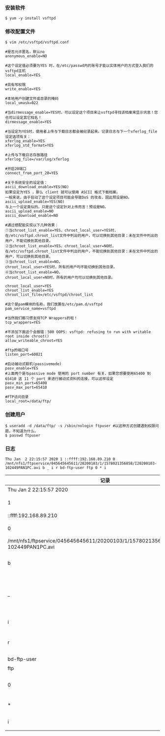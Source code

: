 ### 安装软件

```shell
$ yum -y install vsftpd
```

### 修改配置文件

```shell
$ vim /etc/vsftpd/vsftpd.conf
```

```properties
#是否允许匿名，默认no
anonymous_enable=NO

#这个设定值必须要为YES 时，在/etc/passwd内的账号才能以实体用户的方式登入我们的vsftpd主机
local_enable=YES

#具有写权限
write_enable=YES

#本地用户创建文件或目录的掩码
local_umask=022

#当dirmessage_enable=YES时，可以设定这个项目来让vsftpd寻找该档案来显示讯息！您也可以设定其它档名！
dirmessage_enable=YES

#当设定为YES时，使用者上传与下载日志都会被纪录起来。记录日志与下一个xferlog_file设定选项有关：
xferlog_enable=YES
xferlog_std_format=YES

#上传与下载日志存放路径
xferlog_file=/var/log/xferlog 

#开启20端口
connect_from_port_20=YES

#关于系统安全的设定值：
ascii_download_enable=YES(NO)
如果设定为YES ，那么 client 就可以使用 ASCII 格式下载档案。
一般来说，由于启动了这个设定项目可能会导致DoS 的攻击，因此预设是NO。
ascii_upload_enable=YES(NO)
与上一个设定类似的，只是这个设定针对上传而言！预设是NO。
ascii_upload_enable=NO
ascii_download_enable=NO

#通过搭配能实现以下几种效果： 
①当chroot_list_enable=YES，chroot_local_user=YES时，在/etc/vsftpd.chroot_list文件中列出的用户，可以切换到其他目录；未在文件中列出的用户，不能切换到其他目录。 
②当chroot_list_enable=YES，chroot_local_user=NO时， 
在/etc/vsftpd.chroot_list文件中列出的用户，不能切换到其他目录；未在文件中列出的用户，可以切换到其他目录。 
③当chroot_list_enable=NO， 
chroot_local_user=YES时，所有的用户均不能切换到其他目录。 
④当chroot_list_enable=NO， 
chroot_local_user=NO时，所有的用户均可以切换到其他目录。

chroot_local_user=YES
chroot_list_enable=YES
chroot_list_file=/etc/vsftpd/chroot_list

#这个是pam模块的名称，我们放置在/etc/pam.d/vsftpd
pam_service_name=vsftpd

#当然我们都习惯支持TCP Wrappers的啦！
tcp_wrappers=YES

#不添加下面这个会报错：500 OOPS: vsftpd: refusing to run with writable root inside chroot()
allow_writeable_chroot=YES

#ftp的端口号
listen_port=60021

#启动被动式联机(passivemode)
pasv_enable=YES
#上面两个是与passive mode 使用的 port number 有关，如果您想要使用65400 到65410 这 11 个 port 来进行被动式资料的连接，可以这样设定
pasv_min_port=65400
pasv_max_port=65410

#FTP访问目录
local_root=/data/ftp/
```

### 创建用户

```shell
$ useradd -d /data/ftp/ -s /sbin/nologin ftpuser #以这种方式创建遇到权限问题，不知道为什么。
$ passwd ftpuser
```



### 日志

```shell
Thu Jan  2 22:15:57 2020 1 ::ffff:192.168.89.210 0 /mnt/nfs1/ftpservice/045645645611/20200103/1/1578021356858/I20200103-102449PAN1PC.avi b _ i r bd-ftp-user ftp 0 * i
```

| 记录                                                         | 含义                                                         |
| ------------------------------------------------------------ | ------------------------------------------------------------ |
| Thu Jan  2 22:15:57 2020                                     | FTP传输时间                                                  |
| 1                                                            | 传输文件所用时间。单位/秒                                    |
| ::ffff:192.168.89.210                                        | ftp客户端名称/IP                                             |
| 0                                                            | 传输文件大小。单位/Byte                                      |
| /mnt/nfs1/ftpservice/045645645611/20200103/1/1578021356858/I20200103-102449PAN1PC.avi | 传输文件名，包含路径                                         |
| b                                                            | 传输方式： a以ASCII方式传输; b以二进制(binary)方式传输;      |
| _                                                            | 特殊处理标志位："_"不做任何处理；"C"文件是压缩格式；"U"文件非压缩格式；"T"文件是tar格式； |
| i                                                            | 传输方向："i"上传；"o"下载；                                 |
| r                                                            | 用户访问模式：“a”匿名用户；"g"访客模式；"r"系统中用户;       |
| bd-ftp-user                                                  | 登录用户名                                                   |
| ftp                                                          | 服务名称，一般都是ftp                                        |
| 0                                                            | 认证方式："0"无；"1"RFC931认证；                             |
| *                                                            | 认证用户id，"*"表示无法获取id                                |
| i                                                            | 完成状态："i"传输未完成；"c"传输已完成；                     |

